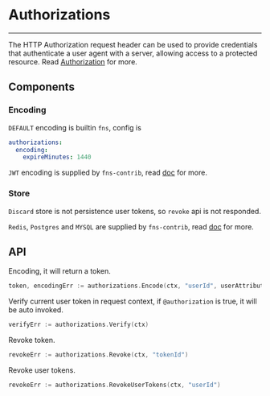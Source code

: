 # Authorizations

---

The HTTP Authorization request header can be used to provide credentials that authenticate a user agent with a server, allowing access to a protected resource.
Read [Authorization](https://developer.mozilla.org/en-US/docs/Web/HTTP/Headers/Authorization) for more.

## Components
### Encoding
`DEFAULT` encoding is builtin `fns`, config is 
```yaml
authorizations:
  encoding:
    expireMinutes: 1440
```
`JWT` encoding is supplied by `fns-contrib`, read [doc](https://github.com/aacfactory/fns-contrib/tree/main/authorizations/encoding/jwt) for more.
### Store
`Discard` store is not persistence user tokens, so `revoke` api is not responded.

`Redis`, `Postgres` and `MYSQL` are supplied by `fns-contrib`, read [doc](https://github.com/aacfactory/fns-contrib/tree/main/authorizations/store) for more.

## API
Encoding, it will return a token.
```go
token, encodingErr := authorizations.Encode(ctx, "userId", userAttributes)
```
Verify current user token in request context, if `@authorization` is true, it will be auto invoked.
```go
verifyErr := authorizations.Verify(ctx)
```
Revoke token.
```go
revokeErr := authorizations.Revoke(ctx, "tokenId")
```
Revoke user tokens.
```go
revokeErr := authorizations.RevokeUserTokens(ctx, "userId")
```